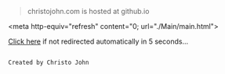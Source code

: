 > christojohn.com is hosted at github.io

<meta http-equiv="refresh" content="0; url="./Main/main.html">


[Click here](./main/main.html) if not redirected automatically in 5 seconds...

```

Created by Christo John

```

